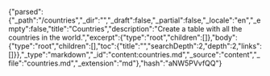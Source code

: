 {"parsed":{"_path":"/countries","_dir":"","_draft":false,"_partial":false,"_locale":"en","_empty":false,"title":"Countries","description":"Create a table with all the countries in the world.","excerpt":{"type":"root","children":[]},"body":{"type":"root","children":[],"toc":{"title":"","searchDepth":2,"depth":2,"links":[]}},"_type":"markdown","_id":"content:countries.md","_source":"content","_file":"countries.md","_extension":"md"},"hash":"aNW5PVvfQQ"}